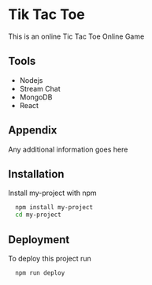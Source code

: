 
# Tik Tac Toe

This is an online Tic Tac Toe Online Game


## Tools

- Nodejs
- Stream Chat
- MongoDB
- React


## Appendix

Any additional information goes here


## Installation

Install my-project with npm

```bash
  npm install my-project
  cd my-project
```
    
## Deployment

To deploy this project run

```bash
  npm run deploy
```
